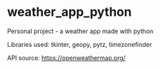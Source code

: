 # weather_app_python
Personal project - a weather app made with python

Libraries used: tkinter, geopy, pytz, timezonefinder

API source: https://openweathermap.org/

